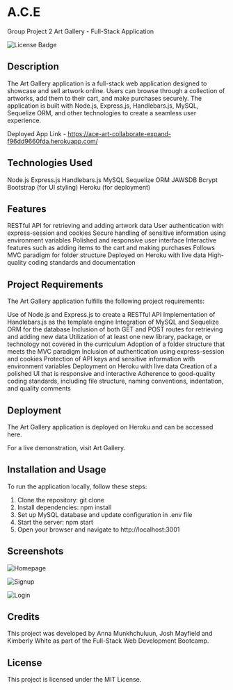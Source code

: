 # A.C.E
Group Project 2 
Art Gallery - Full-Stack Application

![License Badge](https://img.shields.io/badge/license-MIT-blue)

## Description
The Art Gallery application is a full-stack web application designed to showcase and sell artwork online. Users can browse through a collection of artworks, add them to their cart, and make purchases securely. The application is built with Node.js, Express.js, Handlebars.js, MySQL, Sequelize ORM, and other technologies to create a seamless user experience.

Deployed App Link - https://ace-art-collaborate-expand-f96dd9660fda.herokuapp.com/

## Technologies Used
Node.js
Express.js
Handlebars.js
MySQL
Sequelize ORM
JAWSDB
Bcrypt
Bootstrap (for UI styling)
Heroku (for deployment)
## Features
RESTful API for retrieving and adding artwork data
User authentication with express-session and cookies
Secure handling of sensitive information using environment variables
Polished and responsive user interface
Interactive features such as adding items to the cart and making purchases
Follows MVC paradigm for folder structure
Deployed on Heroku with live data
High-quality coding standards and documentation

## Project Requirements
The Art Gallery application fulfills the following project requirements:

Use of Node.js and Express.js to create a RESTful API
Implementation of Handlebars.js as the template engine
Integration of MySQL and Sequelize ORM for the database
Inclusion of both GET and POST routes for retrieving and adding new data
Utilization of at least one new library, package, or technology not covered in the curriculum
Adoption of a folder structure that meets the MVC paradigm
Inclusion of authentication using express-session and cookies
Protection of API keys and sensitive information with environment variables
Deployment on Heroku with live data
Creation of a polished UI that is responsive and interactive
Adherence to good-quality coding standards, including file structure, naming conventions, indentation, and quality comments

## Deployment
The Art Gallery application is deployed on Heroku and can be accessed here.

For a live demonstration, visit Art Gallery.

## Installation and Usage
To run the application locally, follow these steps:

1. Clone the repository: git clone <repository-url>
2. Install dependencies: npm install
3. Set up MySQL database and update configuration in .env file
4. Start the server: npm start
5. Open your browser and navigate to http://localhost:3001

## Screenshots

![Homepage](<Screenshot 2024-03-13 at 8.06.46 PM.png>)

![Signup](<Screenshot 2024-03-13 at 8.07.03 PM.png>)

![Login](<Screenshot 2024-03-13 at 8.07.20 PM.png>)

## Credits
This project was developed by Anna Munkhchuluun, Josh Mayfield and Kimberly White as part of the Full-Stack Web Development Bootcamp.

## License
This project is licensed under the MIT License.